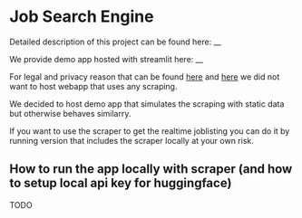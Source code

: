 # Job Search Engine
Detailed description of this project can be found here: __

We provide demo app hosted with streamlit here: __

For legal and privacy reason that can be found
[here](https://www.linkedin.com/robots.txt) and
[here](https://www.linkedin.com/legal/crawling-terms)
we did not want to host webapp that uses any scraping.

We decided to host demo app that simulates the scraping with static data but otherwise behaves similarry.

If you want to use the scraper to get the realtime joblisting you can do it by running version that includes the scraper locally at your own risk.

## How to run the app locally with scraper (and how to setup local api key for huggingface)
TODO

